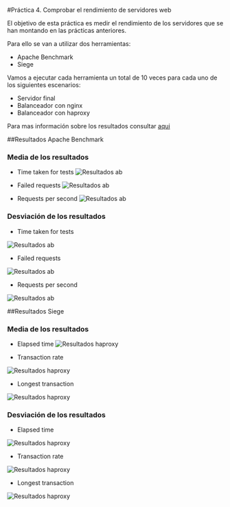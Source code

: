 #Práctica 4. Comprobar el rendimiento de servidores web

El objetivo de esta práctica es medir el rendimiento de los servidores que se han montando en las prácticas anteriores.

Para ello se van a utilizar dos herramientas:

* Apache Benchmark
* Siege


Vamos a ejecutar cada herramienta un total de 10 veces para cada uno de los siguientes escenarios:

* Servidor final
* Balanceador con nginx
* Balanceador con haproxy

Para mas información sobre los resultados consultar [aqui](Resultados/)

##Resultados Apache Benchmark

### Media de los resultados

* Time taken for tests
![Resultados ab](Imagenes/ResultadosAB/ab-media-Time-taken.png "Media time taken")

* Failed requests
![Resultados ab](Imagenes/ResultadosAB/ab-media-failed.png "Media failed request")

* Requests per second
![Resultados ab](Imagenes/ResultadosAB/ab-media-request.png "Media request per second")

### Desviación de los resultados

* Time taken for tests

![Resultados ab](Imagenes/ResultadosAB/ab-desviacion-Time-taken.png "Desviación time taken")

* Failed requests

![Resultados ab](Imagenes/ResultadosAB/ab-desviacion-failed.png "Desviación failed request")

* Requests per second

![Resultados ab](Imagenes/ResultadosAB/ab-desviacion-request.png "Desviación request per second")

##Resultados Siege

### Media de los resultados

* Elapsed time
![Resultados haproxy](Imagenes/ResultadosHaproxy/haproxy-media-elapsed-time.png
 "Media elapsed time")

* Transaction rate

![Resultados haproxy](Imagenes/ResultadosHaproxy/haproxy-media-longest-transaction.png
 "Media longest transaction")

* Longest transaction

![Resultados haproxy](Imagenes/ResultadosHaproxy/haproxy-media-transaction-rate.png
 "Media transaction rate")

### Desviación de los resultados

* Elapsed time

![Resultados haproxy](Imagenes/ResultadosHaproxy/haproxy-desviacion-elapsed-time.png
 "Desviación elapsed time")
 
* Transaction rate

![Resultados haproxy](Imagenes/ResultadosHaproxy/haproxy-desviacion-longest-transaction.png "Desviación longest transaction")

* Longest transaction

![Resultados haproxy](Imagenes/ResultadosHaproxy/haproxy-desviacion-transaction-rate.png "Desviación transaction rate")

